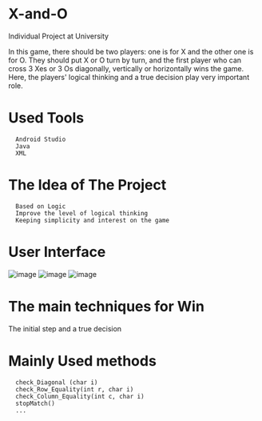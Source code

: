 # X-and-O
Individual Project at University

In this game, there should be two players: one is for X and the other one is for O. They should put X or O turn by turn, and the first player who can cross 3 Xes or 3 Os diagonally, vertically or horizontally wins the game. Here, the players' logical thinking and a true decision play very important role.

# Used Tools
      Android Studio
      Java
      XML
      
      
# The Idea of The Project
      Based on Logic
      Improve the level of logical thinking
      Keeping simplicity and interest on the game
      
# User Interface
![image](https://user-images.githubusercontent.com/52565814/60756572-e1008b00-a039-11e9-8594-d57ca0fae5f5.png)
![image](https://user-images.githubusercontent.com/52565814/60756591-0c837580-a03a-11e9-84d8-fe213c1196b9.png)
![image](https://user-images.githubusercontent.com/52565814/60756596-19a06480-a03a-11e9-944f-9659091f4aee.png)

# The main techniques for Win
The initial step and a true decision

# Mainly Used methods
      check_Diagonal (char i)
      check_Row_Equality(int r, char i)
      check_Column_Equality(int c, char i)
      stopMatch()
      ...
      
